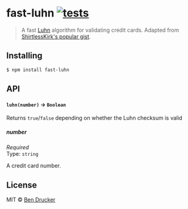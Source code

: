 # fast-luhn [![tests](https://github.com/bendrucker/fast-luhn/workflows/tests/badge.svg)](https://github.com/bendrucker/fast-luhn/actions?query=workflow%3Atests)

> A fast [Luhn](http://en.wikipedia.org/wiki/Luhn_algorithm) algorithm for validating credit cards. Adapted from [ShirtlessKirk's popular gist](https://gist.github.com/ShirtlessKirk/2134376). 

## Installing

```sh
$ npm install fast-luhn
```

## API

#### `luhn(number)` -> `Boolean`

Returns `true`/`false` depending on whether the Luhn checksum is valid

##### number

*Required*  
Type: `string`

A credit card number.

## License

MIT © [Ben Drucker](http://bendrucker.me)
